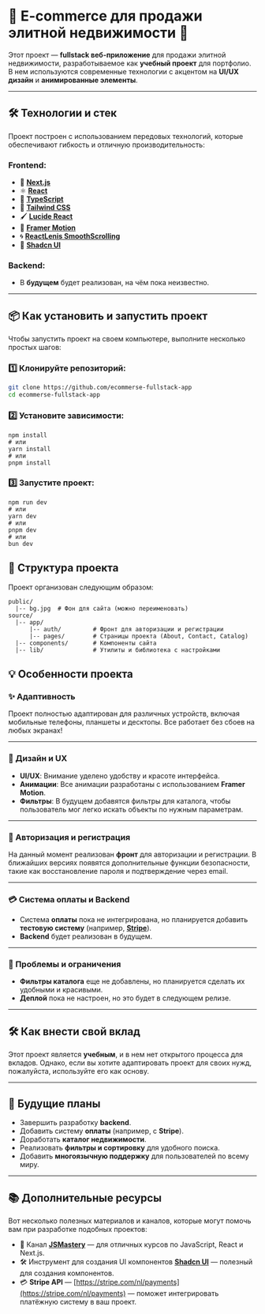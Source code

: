 # 🌟 **E-commerce для продажи элитной недвижимости** 🏡

Этот проект — **fullstack веб-приложение** для продажи элитной недвижимости, разработываемое как **учебный проект** для портфолио. В нем используются современные технологии с акцентом на **UI/UX дизайн** и **анимированные элементы**.

---

## 🛠️ **Технологии и стек**

Проект построен с использованием передовых технологий, которые обеспечивают гибкость и отличную производительность:

### **Frontend**:

- 🚀 [**Next.js**](https://nextjs.org/)
- ⚛️ [**React**](https://reactjs.org/)
- 📝 [**TypeScript**](https://www.typescriptlang.org/)
- 🎨 [**Tailwind CSS**](https://tailwindcss.com/)
- 🖌️ [**Lucide React**](https://lucide.dev/)
- 🏃 [**Framer Motion**](https://www.framer.com/motion/)
- 🌀 [**ReactLenis SmoothScrolling**](https://www.npmjs.com/package/@studio-freight/lenis)
- 🌈 [**Shadcn UI**](https://ui.shadcn.com/)

### **Backend**:

- В **будущем** будет реализован, на чём пока неизвестно.

---

## 📦 **Как установить и запустить проект**

Чтобы запустить проект на своем компьютере, выполните несколько простых шагов:

### 1️⃣ Клонируйте репозиторий:

```bash
git clone https://github.com/ecommerse-fullstack-app
cd ecommerse-fullstack-app
```

### 2️⃣ Установите зависимости:

```
npm install
# или
yarn install
# или
pnpm install

```

### 3️⃣ Запустите проект:

```
npm run dev
# или
yarn dev
# или
pnpm dev
# или
bun dev
```

## 📂 **Структура проекта**

Проект организован следующим образом:

```
public/
  |-- bg.jpg  # Фон для сайта (можно переименовать)
source/
  |-- app/
      |-- auth/         # Фронт для авторизации и регистрации
      |-- pages/        # Страницы проекта (About, Contact, Catalog)
  |-- components/       # Компоненты сайта
  |-- lib/              # Утилиты и библиотека с настройками

```

## 💡 **Особенности проекта**

### **✨ Адаптивность**

Проект полностью адаптирован для различных устройств, включая мобильные телефоны, планшеты и десктопы. Все работает без сбоев на любых экранах!

---

### **🎨 Дизайн и UX**

- **UI/UX**: Внимание уделено удобству и красоте интерфейса.
- **Анимации**: Все анимации разработаны с использованием **Framer Motion**.
- **Фильтры**: В будущем добавятся фильтры для каталога, чтобы пользователь мог легко искать объекты по нужным параметрам.

---

### **🔐 Авторизация и регистрация**

На данный момент реализован **фронт** для авторизации и регистрации. В ближайших версиях появятся дополнительные функции безопасности, такие как восстановление пароля и подтверждение через email.

---

### **💳 Система оплаты и Backend**

- Система **оплаты** пока не интегрирована, но планируется добавить **тестовую систему** (например, [**Stripe**](https://stripe.com/nl/payments)).
- **Backend** будет реализован в будущем.

---

### **🐞 Проблемы и ограничения**

- **Фильтры каталога** еще не добавлены, но планируется сделать их удобными и красивыми.
- **Деплой** пока не настроен, но это будет в следующем релизе.

---

## 🛠️ **Как внести свой вклад**

Этот проект является **учебным**, и в нем нет открытого процесса для вкладов. Однако, если вы хотите адаптировать проект для своих нужд, пожалуйста, используйте его как основу.

---

## 🚀 **Будущие планы**

- Завершить разработку **backend**.
- Добавить систему **оплаты** (например, с **Stripe**).
- Доработать **каталог недвижимости**.
- Реализовать **фильтры и сортировку** для удобного поиска.
- Добавить **многоязычную поддержку** для пользователей по всему миру.

---

## 📚 **Дополнительные ресурсы**

Вот несколько полезных материалов и каналов, которые могут помочь вам при разработке подобных проектов:

- 🎥 Канал [**JSMastery**](https://www.youtube.com/@javascriptmastery) — для отличных курсов по JavaScript, React и Next.js.
- 🛠️ Инструмент для создания UI компонентов [**Shadcn UI**](https://ui.shadcn.com/) — полезный для создания компонентов.
- 💳 **Stripe API** — [https://stripe.com/nl/payments](https://stripe.com/nl/payments) — поможет интегрировать платёжную систему в ваш проект.

